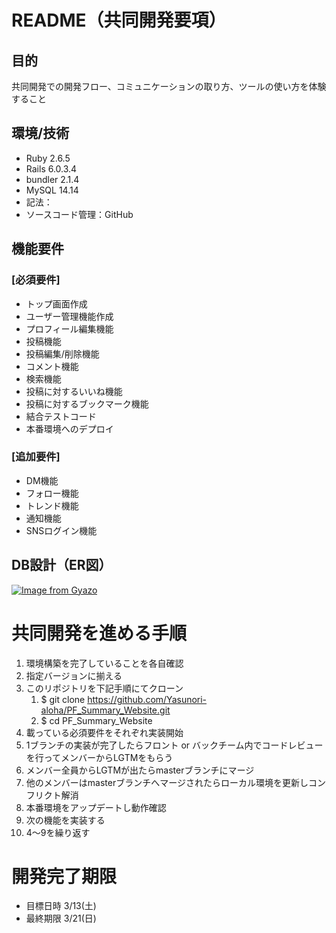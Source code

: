 # README（共同開発要項）
## 目的
共同開発での開発フロー、コミュニケーションの取り方、ツールの使い方を体験すること

## 環境/技術
- Ruby 2.6.5
- Rails 6.0.3.4
- bundler 2.1.4
- MySQL 14.14
- 記法：
- ソースコード管理：GitHub

## 機能要件
### [必須要件]
- トップ画面作成
- ユーザー管理機能作成
- プロフィール編集機能
- 投稿機能
- 投稿編集/削除機能
- コメント機能
- 検索機能
- 投稿に対するいいね機能
- 投稿に対するブックマーク機能
- 結合テストコード
- 本番環境へのデプロイ

### [追加要件]
- DM機能
- フォロー機能
- トレンド機能
- 通知機能
- SNSログイン機能

## DB設計（ER図）
[![Image from Gyazo](https://i.gyazo.com/6218bf3293c5a2a8f0e543a08073d349.png)](https://gyazo.com/6218bf3293c5a2a8f0e543a08073d349)

# 共同開発を進める手順
1. 環境構築を完了していることを各自確認
1. 指定バージョンに揃える
1. このリポジトリを下記手順にてクローン
    1. $ git clone https://github.com/Yasunori-aloha/PF_Summary_Website.git
    1. $ cd PF_Summary_Website
1. 載っている必須要件をそれぞれ実装開始
1. 1ブランチの実装が完了したらフロント or バックチーム内でコードレビューを行ってメンバーからLGTMをもらう
1. メンバー全員からLGTMが出たらmasterブランチにマージ
1. 他のメンバーはmasterブランチへマージされたらローカル環境を更新しコンフリクト解消
1. 本番環境をアップデートし動作確認
1. 次の機能を実装する
1. 4〜9を繰り返す

# 開発完了期限
- 目標日時 3/13(土)
- 最終期限 3/21(日)